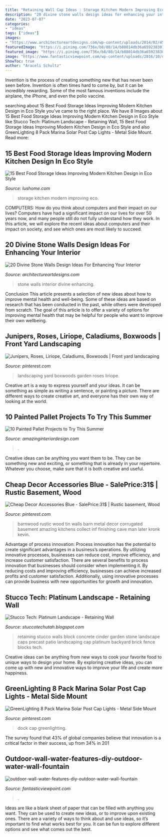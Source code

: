 ```yaml
---
title: "Retaining Wall Cap Ideas : Storage Kitchen Modern Improving Eco"
description: "20 divine stone walls design ideas for enhancing your interior"
date: "2023-07-07"
categories:
- "ideas"
tags: ["ideas"]
images:
- "https://www.architectureartdesigns.com/wp-content/uploads/2014/02/451.jpg"
featuredImage: "https://i.pinimg.com/736x/b8/80/14/b88014db36a6592383072026bcd790fe.jpg"
featured_image: "https://i.pinimg.com/736x/b8/80/14/b88014db36a6592383072026bcd790fe.jpg"
image: "https://www.fantasticviewpoint.com/wp-content/uploads/2016/10/outdoor-wall-water-features-diy-outdoor-water-wall-fountain-792b95e52f099699.jpg"
ShowToc: true
author: "Araceli Schultz"
---
```



Invention is the process of creating something new that has never been seen before. Invention is often times hard to come by, but it can be incredibly rewarding. Some of the most famous inventions include the airplane, the iPhone, and even the polio vaccine.

	

		
searching about 15 Best Food Storage Ideas Improving Modern Kitchen Design in Eco Style you've came to the right place. We have 8 Images about 15 Best Food Storage Ideas Improving Modern Kitchen Design in Eco Style like Stucco Tech: Platinum Landscape - Retaining Wall, 15 Best Food Storage Ideas Improving Modern Kitchen Design in Eco Style and also GreenLighting 8 Pack Marina Solar Post Cap Lights - Metal Side Mount. Read more:
		
    
## 15 Best Food Storage Ideas Improving Modern Kitchen Design In Eco Style

<img loading=lazy src="https://www.lushome.com/wp-content/uploads/2015/09/modern-kitchen-storage-ideas-10.jpg" onerror="this.onerror=null;this.src='https://tse2.mm.bing.net/th?id=OIP.emYJZclgwBe2wcUuZixAKwHaJ3&amp;pid=15.1';" alt="15 Best Food Storage Ideas Improving Modern Kitchen Design in Eco Style">

_Source: lushome.com_

>storage kitchen modern improving eco. 

	

COMPUTERS: How do you think about computers and their impact on our lives?
Computers have had a significant impact on our lives for over 50 years now, and many people still do not fully understand how they work. In this article, we will explore the recent ideas about computers and their impact on society, and see which ones are most likely to succeed.

    
## 20 Divine Stone Walls Design Ideas For Enhancing Your Interior

<img loading=lazy src="https://www.architectureartdesigns.com/wp-content/uploads/2014/02/451.jpg" onerror="this.onerror=null;this.src='https://tse3.mm.bing.net/th?id=OIP.vpjI7Ashph3YKh4zXiMX-QHaE8&amp;pid=15.1';" alt="20 Divine Stone Walls Design Ideas For Enhancing Your Interior">

_Source: architectureartdesigns.com_

>stone walls interior divine enhancing. 

	

Conclusion
This article presents a selection of new ideas about how to improve mental health and well-being. Some of these ideas are based on research that has been conducted in the past, while others were developed from scratch. The goal of this article is to offer a variety of options for improving mental health that may be helpful for people who want to improve their own wellbeing.

    
## Junipers, Roses, Liriope, Caladiums, Boxwoods | Front Yard Landscaping

<img loading=lazy src="https://i.pinimg.com/736x/0a/31/e8/0a31e8c3d69ac59eb24d36c1fa330a3a.jpg" onerror="this.onerror=null;this.src='https://tse2.mm.bing.net/th?id=OIP.uMNWrwSbJ7Kp-xXZyLGYsgHaJ4&amp;pid=15.1';" alt="Junipers, Roses, Liriope, Caladiums, Boxwoods | Front yard landscaping">

_Source: pinterest.com_

>landscaping yard boxwoods garden roses liriope. 

	

Creative art is a way to express yourself and your ideas. It can be something as simple as writing a sentence, or painting a picture. There are different ways to create creative art, and everyone has their own way of looking at the world.

    
## 10 Painted Pallet Projects To Try This Summer

<img loading=lazy src="https://www.amazinginteriordesign.com/wp-content/uploads/2017/05/10-Painted-Pallet-Projects-to-Try-This-Summer-5.jpg" onerror="this.onerror=null;this.src='https://tse1.mm.bing.net/th?id=OIP.HQplRwlKsKAvzZHv1iylAwHaPY&amp;pid=15.1';" alt="10 Painted Pallet Projects to Try This Summer">

_Source: amazinginteriordesign.com_

>. 

	

Creative ideas can be anything you want them to be. They can be something new and exciting, or something that is already in your repertoire. Whatever you choose, make sure that it is both creative and useful.

    
## Cheap Decor Accessories Blue - SalePrice:31$ | Rustic Basement, Wood

<img loading=lazy src="https://i.pinimg.com/736x/b8/80/14/b88014db36a6592383072026bcd790fe.jpg" onerror="this.onerror=null;this.src='https://tse2.mm.bing.net/th?id=OIP.jtHx2qO26vSs2JR92BEzngHaNK&amp;pid=15.1';" alt="Cheap Decor Accessories Blue - SalePrice:31$ | Rustic basement, Wood">

_Source: pinterest.com_

>barnwood rustic wood tin walls barn metal decor corrugated basement amazing kitchens collect inf finishing cave man later kronk kevin. 

	

Advantage of process innovation:
Process innovation has the potential to create significant advantages in a business’s operations. By utilizing innovative processes, businesses can reduce cost, improve efficiency, and increase customer satisfaction.
There are several benefits to process innovation that businesses should consider when implementing it. By reducing costs and improving efficiency, businesses can achieve increased profits and customer satisfaction. Additionally, using innovative processes can provide business with new opportunities for growth and innovation.

    
## Stucco Tech: Platinum Landscape - Retaining Wall

<img loading=lazy src="http://4.bp.blogspot.com/-uPnPHCI867U/TgK2SLznKjI/AAAAAAAAAyc/fKw52y7j06E/w1200-h630-p-k-no-nu/Platinum%2BTuscan%2B5.jpg" onerror="this.onerror=null;this.src='https://tse2.mm.bing.net/th?id=OIP.X8b-IuoDR6TEsRbKvbglIQHaD4&amp;pid=15.1';" alt="Stucco Tech: Platinum Landscape - Retaining Wall">

_Source: stuccotechutah.blogspot.com_

>retaining stucco walls block concrete cinder garden stone landscape caps precast patio landscaping cap platinum backyard brick fence blocks tech. 

	

Creative ideas can be anything from new ways to cook your favorite food to unique ways to design your home. By exploring creative ideas, you can come up with new and innovative ways to improve your life and create more happiness.

    
## GreenLighting 8 Pack Marina Solar Post Cap Lights - Metal Side Mount

<img loading=lazy src="https://i.pinimg.com/736x/4f/68/81/4f6881b911db9e1611a4ce108f9188a9.jpg" onerror="this.onerror=null;this.src='https://tse4.mm.bing.net/th?id=OIP.6vekgGTabtRHRHkw6ErPKgHaHa&amp;pid=15.1';" alt="GreenLighting 8 Pack Marina Solar Post Cap Lights - Metal Side Mount">

_Source: pinterest.com_

>dock cap greenlighting. 

	

The survey found that 43% of global companies believe that innovation is a critical factor in their success, up from 34% in 201
    
## Outdoor-wall-water-features-diy-outdoor-water-wall-fountain

<img loading=lazy src="https://www.fantasticviewpoint.com/wp-content/uploads/2016/10/outdoor-wall-water-features-diy-outdoor-water-wall-fountain-792b95e52f099699.jpg" onerror="this.onerror=null;this.src='https://tse4.mm.bing.net/th?id=OIP.mIGUjB_vA6JlyO3wJK6fqwHaFj&amp;pid=15.1';" alt="outdoor-wall-water-features-diy-outdoor-water-wall-fountain">

_Source: fantasticviewpoint.com_

>. 

	

Ideas are like a blank sheet of paper that can be filled with anything you want. They can be used to create new ideas, or to improve upon existing ones. There are a variety of ways to think about and use ideas, so it’s important to find what works best for you. It can be fun to explore different options and see what comes out the best.

